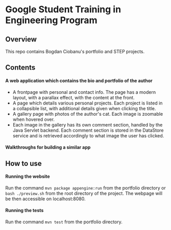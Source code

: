 # Google Student Training in Engineering Program

## Overview

This repo contains Bogdan Ciobanu's portfolio and STEP projects.

## Contents

#### A web application which contains the bio and portfolio of the author
- A frontpage with personal and contact info. The page has a modern layout,
  with a parallax effect, with the content at the front.
- A page which details various personal projects. Each project is listed
  in a collapsible list, with additional details given when clicking the title.
- A gallery page with photos of the author's cat. Each image is zoomable when
  hovered over.
- Each image in the gallery has its own comment section, handled by the
  Java Servlet backend. Each comment section is stored in the DataStore service
  and is retrieved accordingly to what image the user has clicked.

#### Walkthroughs for building a similar app

## How to use

#### Running the website
Run the command ```mvn package appengine:run``` from the portfolio
directory or ```bash ./preview.sh``` from the root directory of the
project. The webpage will be then accessible on localhost:8080.

#### Running the tests
Run the command ```mvn test``` from the portfolio directory.
